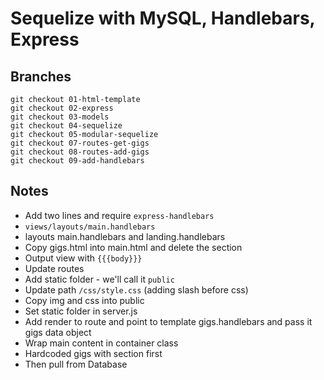 # Sequelize with MySQL, Handlebars, Express

## Branches
```
git checkout 01-html-template
git checkout 02-express
git checkout 03-models
git checkout 04-sequelize
git checkout 05-modular-sequelize
git checkout 07-routes-get-gigs
git checkout 08-routes-add-gigs
git checkout 09-add-handlebars
```

## Notes
* Add two lines and require `express-handlebars`
* `views/layouts/main.handlebars`
* layouts main.handlebars and landing.handlebars
* Copy gigs.html into main.html and delete the section
* Output view with `{{{body}}}`
* Update routes
* Add static folder - we'll call it `public`
* Update path `/css/style.css` (adding slash before css)
* Copy img and css into public
* Set static folder in server.js
* Add render to route and point to template gigs.handlebars and pass it gigs data object
* Wrap main content in container class
* Hardcoded gigs with section first
* Then pull from Database

